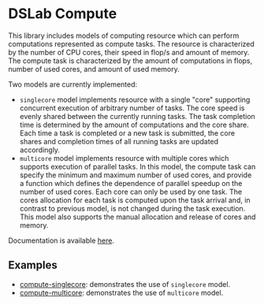 # DSLab Compute

This library includes models of computing resource which can perform computations represented as compute tasks. The resource is characterized by the number of CPU cores, their speed in flop/s and amount of memory. The compute task is characterized by the amount of computations in flops, number of used cores, and amount of used memory. 

Two models are currently implemented:

- `singlecore` model implements resource with a single "core" supporting concurrent execution of arbitrary number of tasks. The core speed is evenly shared between the currently running tasks. The task completion time is determined by the amount of computations and the core share. Each time a task is completed or a new task is submitted, the core shares and completion times of all running tasks are updated accordingly.
- `multicore` model implements resource with multiple cores which supports execution of parallel tasks. In this model, the compute task can specify the minimum and maximum number of used cores, and provide a function which defines the dependence of parallel speedup on the number of used cores. Each core can only be used by one task. The cores allocation for each task is computed upon the task arrival and, in contrast to previous model, is not changed during the task execution. This model also supports the manual allocation and release of cores and memory.

Documentation is available [here](https://osukhoroslov.github.io/dslab/docs/dslab_compute/index.html).

## Examples

- [compute-singlecore](https://github.com/osukhoroslov/dslab/tree/main/examples/compute-singlecore): demonstrates the use of `singlecore` model.
- [compute-multicore](https://github.com/osukhoroslov/dslab/tree/main/examples/compute-multicore): demonstrates the use of `multicore` model.